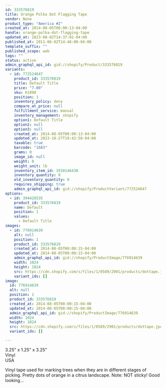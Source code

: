 ```yaml
---
id: 333576819
title: Orange Polka Dot Flagging Tape
vendor: None
product_type: "America #2"
created_at: 2014-08-05T00:00:13-04:00
handle: orange-polka-dot-flagging-tape
updated_at: 2023-08-02T14:37:02-04:00
published_at: 2011-06-02T14:48:00-04:00
template_suffix: ""
published_scope: web
tags: ""
status: active
admin_graphql_api_id: gid://shopify/Product/333576819
variants:
  - id: 772524647
    product_id: 333576819
    title: Default Title
    price: "7.00"
    sku: K1098
    position: 1
    inventory_policy: deny
    compare_at_price: null
    fulfillment_service: manual
    inventory_management: shopify
    option1: Default Title
    option2: null
    option3: null
    created_at: 2014-08-05T00:00:13-04:00
    updated_at: 2023-10-27T19:42:58-04:00
    taxable: true
    barcode: "1683"
    grams: 0
    image_id: null
    weight: 0
    weight_unit: lb
    inventory_item_id: 3550146438
    inventory_quantity: 0
    old_inventory_quantity: 0
    requires_shipping: true
    admin_graphql_api_id: gid://shopify/ProductVariant/772524647
options:
  - id: 394426535
    product_id: 333576819
    name: Default
    position: 1
    values:
      - Default Title
images:
  - id: 776914639
    alt: null
    position: 1
    product_id: 333576819
    created_at: 2014-08-05T00:00:15-04:00
    updated_at: 2014-08-05T00:00:15-04:00
    admin_graphql_api_id: gid://shopify/ProductImage/776914639
    width: 1024
    height: 1024
    src: https://cdn.shopify.com/s/files/1/0589/2901/products/dottape.jpeg?v=1407211215
    variant_ids: []
image:
  id: 776914639
  alt: null
  position: 1
  product_id: 333576819
  created_at: 2014-08-05T00:00:15-04:00
  updated_at: 2014-08-05T00:00:15-04:00
  admin_graphql_api_id: gid://shopify/ProductImage/776914639
  width: 1024
  height: 1024
  src: https://cdn.shopify.com/s/files/1/0589/2901/products/dottape.jpeg?v=1407211215
  variant_ids: []

---
```


3.25" x 1.25" x 3.25"  
Vinyl  
USA

Vinyl tape used for marking trees when they are in different stages of picking. Pretty dots of orange in a citrus landscape. Note: NOT sticky! Good looking...